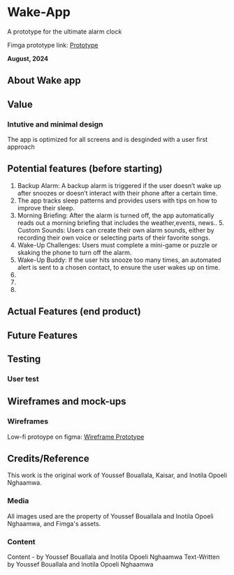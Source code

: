 # Wake-App
A prototype for the ultimate alarm clock

Fimga prototype link: [Prototype](https://www.figma.com/proto/8ZbeLwlJX8LyZoYOdgcaRd/Untitled?node-id=0-1&t=vBi699nwctF2df7l-1)

**August, 2024**

## About Wake app

## Value 
### Intutive and minimal design
The app is optimized for all screens and is desginded with a user first approach

## Potential features (before starting)

1. Backup Alarm: A backup alarm is triggered if the user doesn’t wake up after snoozes or doesn’t interact with their phone after a certain time.
2. The app tracks sleep patterns and provides users with tips on how to improve their sleep.
4. Morning Briefing: After the alarm is turned off, the app automatically reads out a morning briefing that includes the weather,events, news..         5. Custom Sounds: Users can create their own alarm sounds, either by recording their own voice or selecting parts of their favorite songs.
6. Wake-Up Challenges: Users must complete a mini-game or puzzle or skaking the phone  to turn off the alarm.
7. Wake-Up Buddy: If the user hits snooze too many times, an automated alert is sent to a chosen contact, to ensure the user wakes up on time.
8. 
9. 
10. 

## Actual Features (end product)

## Future Features

## Testing
 
### User test

## Wireframes and mock-ups

### Wireframes
 Low-fi protoype on figma:
[Wireframe Prototype](https://www.figma.com/design/8ZbeLwlJX8LyZoYOdgcaRd/Wake-app?node-id=0-1&m=dev&t=vBi699nwctF2df7l-1)

## Credits/Reference 
This work is the original work of Youssef Bouallala, Kaisar, and Inotila Opoeli Nghaamwa.

### Media
All images used are the property of Youssef Bouallala and Inotila Opoeli Nghaamwa, and Fimga's assets.

### Content

Content - by Youssef Bouallala and Inotila Opoeli Nghaamwa
Text-Written by Youssef Bouallala and Inotila Opoeli Nghaamwa
